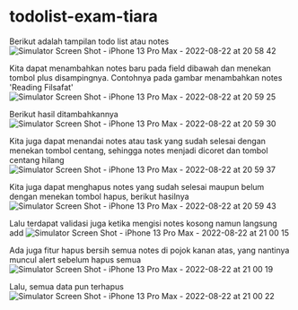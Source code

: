# todolist-exam-tiara

Berikut adalah tampilan todo list atau notes
![Simulator Screen Shot - iPhone 13 Pro Max - 2022-08-22 at 20 58 42](https://user-images.githubusercontent.com/22131257/185940407-99381a4e-ed31-4fc0-968a-d57f55b7068b.png)

Kita dapat menambahkan notes baru pada field dibawah dan menekan tombol plus disampingnya. Contohnya pada gambar menambahkan notes 'Reading Filsafat'
![Simulator Screen Shot - iPhone 13 Pro Max - 2022-08-22 at 20 59 25](https://user-images.githubusercontent.com/22131257/185940559-89aefe06-6151-4105-a669-5e069be9f551.png)

Berikut hasil ditambahkannya
![Simulator Screen Shot - iPhone 13 Pro Max - 2022-08-22 at 20 59 30](https://user-images.githubusercontent.com/22131257/185940778-968b86da-8e97-467e-ba6b-0cf67d53b9d6.png)

Kita juga dapat menandai notes atau task yang sudah selesai dengan menekan tombol centang, sehingga notes menjadi dicoret dan tombol centang hilang
![Simulator Screen Shot - iPhone 13 Pro Max - 2022-08-22 at 20 59 37](https://user-images.githubusercontent.com/22131257/185940979-ec5f95d0-02db-4b33-a54a-b66876fd7643.png)

Kita juga dapat menghapus notes yang sudah selesai maupun belum dengan menekan tombol hapus, berikut hasilnya
![Simulator Screen Shot - iPhone 13 Pro Max - 2022-08-22 at 20 59 43](https://user-images.githubusercontent.com/22131257/185941073-ff5efc90-7d5e-477b-bf49-ba5e7fded6f7.png)

Lalu terdapat validasi juga ketika mengisi notes kosong namun langsung add
![Simulator Screen Shot - iPhone 13 Pro Max - 2022-08-22 at 21 00 15](https://user-images.githubusercontent.com/22131257/185941191-1428bcaa-05f9-4709-9936-04f56b906358.png)

Ada juga fitur hapus bersih semua notes di pojok kanan atas, yang nantinya muncul alert sebelum hapus semua
![Simulator Screen Shot - iPhone 13 Pro Max - 2022-08-22 at 21 00 19](https://user-images.githubusercontent.com/22131257/185941345-1ee8b283-8440-4363-8bc5-90fc9e7fba6f.png)

Lalu, semua data pun terhapus
![Simulator Screen Shot - iPhone 13 Pro Max - 2022-08-22 at 21 00 22](https://user-images.githubusercontent.com/22131257/185941404-fc56260b-dfff-4373-864e-3f76bd4976ca.png)
